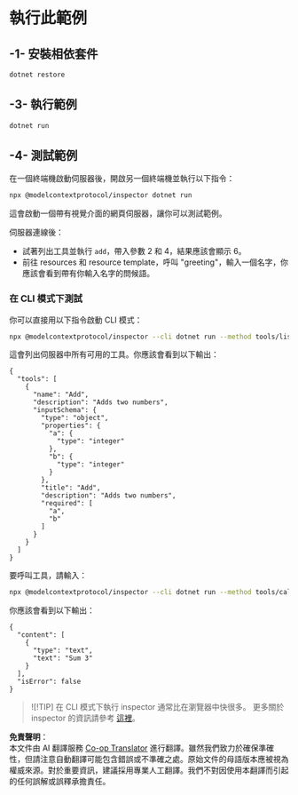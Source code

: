 <!--
CO_OP_TRANSLATOR_METADATA:
{
  "original_hash": "07863f50601f395c3bdfce30f555f11a",
  "translation_date": "2025-07-09T21:57:21+00:00",
  "source_file": "03-GettingStarted/01-first-server/solution/dotnet/README.md",
  "language_code": "hk"
}
-->
# 執行此範例

## -1- 安裝相依套件

```bash
dotnet restore
```

## -3- 執行範例

```bash
dotnet run
```

## -4- 測試範例

在一個終端機啟動伺服器後，開啟另一個終端機並執行以下指令：

```bash
npx @modelcontextprotocol/inspector dotnet run
```

這會啟動一個帶有視覺介面的網頁伺服器，讓你可以測試範例。

伺服器連線後：

- 試著列出工具並執行 `add`，帶入參數 2 和 4，結果應該會顯示 6。
- 前往 resources 和 resource template，呼叫 "greeting"，輸入一個名字，你應該會看到帶有你輸入名字的問候語。

### 在 CLI 模式下測試

你可以直接用以下指令啟動 CLI 模式：

```bash
npx @modelcontextprotocol/inspector --cli dotnet run --method tools/list
```

這會列出伺服器中所有可用的工具。你應該會看到以下輸出：

```text
{
  "tools": [
    {
      "name": "Add",
      "description": "Adds two numbers",
      "inputSchema": {
        "type": "object",
        "properties": {
          "a": {
            "type": "integer"
          },
          "b": {
            "type": "integer"
          }
        },
        "title": "Add",
        "description": "Adds two numbers",
        "required": [
          "a",
          "b"
        ]
      }
    }
  ]
}
```

要呼叫工具，請輸入：

```bash
npx @modelcontextprotocol/inspector --cli dotnet run --method tools/call --tool-name Add --tool-arg a=1 --tool-arg b=2
```

你應該會看到以下輸出：

```text
{
  "content": [
    {
      "type": "text",
      "text": "Sum 3"
    }
  ],
  "isError": false
}
```

> ![!TIP]
> 在 CLI 模式下執行 inspector 通常比在瀏覽器中快很多。
> 更多關於 inspector 的資訊請參考 [這裡](https://github.com/modelcontextprotocol/inspector)。

**免責聲明**：  
本文件由 AI 翻譯服務 [Co-op Translator](https://github.com/Azure/co-op-translator) 進行翻譯。雖然我們致力於確保準確性，但請注意自動翻譯可能包含錯誤或不準確之處。原始文件的母語版本應被視為權威來源。對於重要資訊，建議採用專業人工翻譯。我們不對因使用本翻譯而引起的任何誤解或誤釋承擔責任。